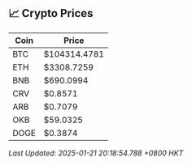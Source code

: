 ## 📈 Crypto Prices

| Coin | Price |
| ---- | ----- |
| BTC | $104314.4781 |
| ETH | $3308.7259 |
| BNB | $690.0994 |
| CRV | $0.8571 |
| ARB | $0.7079 |
| OKB | $59.0325 |
| DOGE | $0.3874 |

_Last Updated: 2025-01-21 20:18:54.788 +0800 HKT_